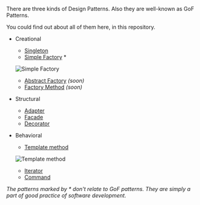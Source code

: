 There are three kinds of Design Patterns. Also they are well-known as GoF Patterns.

You could find out about all of them here, in this repository.

* Creational
    * [Singleton](https://github.com/andrewtobilko/patterns/tree/master/src/com/tobilko/singleton/ "Singleton")
    * [Simple Factory](https://github.com/andrewtobilko/patterns/tree/master/src/com/tobilko/simplefactory/ "Simple Factory") *
    
     ![Simple Factory](http://i.stack.imgur.com/OX1Pb.png)
     
     * [Abstract Factory](https://github.com/andrewtobilko/patterns/tree/master/src/com/tobilko/abstractfactory/ "Abstract Factory") *(soon)*
     * [Factory Method](https://github.com/andrewtobilko/patterns/tree/master/src/com/tobilko/factorymethod/ "Factory Method") *(soon)*
* Structural
    * [Adapter](https://github.com/andrewtobilko/patterns/tree/master/src/com/tobilko/adapter/ "Adapter")
    * [Facade](https://github.com/andrewtobilko/patterns/tree/master/src/com/tobilko/facade/ "Facade")
    * [Decorator](https://github.com/andrewtobilko/patterns/tree/master/src/com/tobilko/decorator/ "Decorator")
* Behavioral
    * [Template method](https://github.com/andrewtobilko/patterns/tree/master/src/com/tobilko/templatemethod/ "Template method")
    
    ![Template method](http://i.stack.imgur.com/Z7TIe.png)
    
    * [Iterator](https://github.com/andrewtobilko/patterns/tree/master/src/com/tobilko/iterator/ "Iterator")
    * [Command](https://github.com/andrewtobilko/patterns/tree/master/src/com/tobilko/command/ "Command")


*The patterns marked by * don't relate to GoF patterns. They are simply a part of good practice of software development.*